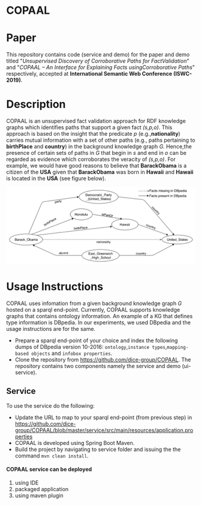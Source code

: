 # COPAAL
# Paper
This repository contains code (service and demo) for the paper and demo titled "*Unsupervised Discovery of Corroborative Paths for FactValidation*" and "*COPAAL – An Interface for Explaining Facts usingCorroborative Paths*" respectively, accepted at **International Semantic Web Conference (ISWC-2019)**.

# Description
COPAAL is an unsupervised fact validation approach for RDF knowledge graphs which identifies paths that support a given fact *(s,p,o)*. This approach is based on the insight that the predicate *p* (e.g.,**nationality**) carries mutual information with a set of other paths (e.g., paths pertaining to **birthPlace** and **country**) in the background knowledge graph *G*. Hence,the presence of certain sets of paths in *G* that begin in *s* and end in *o* can be regarded as evidence which corroborates the veracity of *(s,p,o)*. For example, we would have good reasons to believe that **BarackObama** is a citizen of the **USA** given that **BarackObama** was born in **Hawaii** and **Hawaii** is located in the **USA** (see figure below).

![A subgraph of DBpedia version 10-2016.](https://github.com/dice-group/COPAAL/blob/master/service/src/main/resources/Running_Example_DBpedia.png)

# Usage Instructions
COPAAL uses infomation from a given background knowledge graph *G* hosted on a sparql end-point. Currently, COPAAL supports knowledge graphs that contains ontology information. An example of a KG that defines type information is DBpedia. In our experiments, we used DBpedia and the usage instructions are for the same.

- Prepare a sparql end-point of your choice and index the following dumps of DBpedia version 10-2016: ``ontology``,``instance types``,``mapping-based objects`` and ``infobox properties``.
- Clone the repository from https://github.com/dice-group/COPAAL.
The repository contains two components namely the service and demo (ui-service).
## Service
To use the service do the following:
- Update the URL to map to your sparql end-point (from previous step) in https://github.com/dice-group/COPAAL/blob/master/service/src/main/resources/application.properties
- COPAAL is developed using Spring Boot Maven.
- Build the project by navigating to service folder and issuing the the command `mvn clean install`.

#### COPAAL service can be deployed
1. using IDE
2. packaged application
3. using maven plugin
